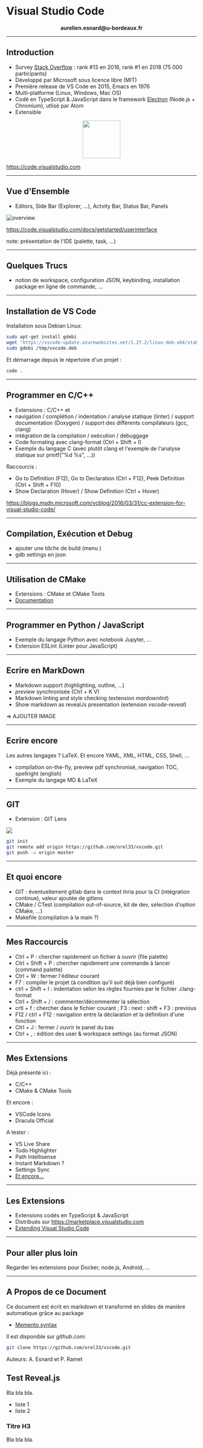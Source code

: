 
<style>
    /* 1vh = 1% of the height of the viewport */
    .reveal .slides { font-size: 2vh; text-align: left; }
    .reveal h1 { font-size: 8vh; }
    .reveal h2 { font-size: 6vh; }
    .reveal h3 { font-size: 4vh; }
</style>

# Visual Studio Code

<center><b>aurelien.esnard@u-bordeaux.fr</b></center>

---

## Introduction

* Survey [Stack Overflow](https://insights.stackoverflow.com/survey/2018/#development-environments-and-tools) : rank #13 en 2016, rank #1 en 2018 (75 000 participants)
* Développé par Microsoft sous licence libre (MIT)
* Première release de VS Code en 2015, Emacs en 1976
* Multi-platforme (Linux, Windows, Mac OS)
* Codé en TypeScript & JavaScript dans le framework [Electron](https://github.com/electron/electron) (Node.js + Chromium), utlisé par Atom
* Extensible

<center><img src="icon.svg" width="100" align="middle"></center>


<https://code.visualstudio.com>

---

## Vue d'Ensemble

* Editors, Side Bar (Explorer, ...), Actvity Bar, Status Bar, Panels

 ![overview](https://code.visualstudio.com/assets/docs/getstarted/userinterface/hero.png)

<https://code.visualstudio.com/docs/getstarted/userinterface>

note:  présentation de l'IDE (palette, task, ...)

---

## Quelques Trucs

* notion de workspace, configuration JSON, keybinding, installation package en ligne de commande, ...

---

## Installation de VS Code

Installation sous Debian Linux:

```bash
sudo apt-get install gdebi
wget "https://vscode-update.azurewebsites.net/1.27.2/linux-deb-x64/stable" -O /tmp/vscode.deb
sudo gdebi /tmp/vscode.deb
```

Et démarrage depuis le répertoire d'un projet :

```bash
code .
```

---

## Programmer en C/C++

* Extensions : C/C++ et 
* navigation / complétion / indentation / analyse statique (linter) / support documentation (Doxygen) / support des différents compilateurs (gcc, clang)
* intégration de la compilation / exécution / debuggage
* Code formating avec clang-format (Ctrl + Shift + I)
* Exemple du langage C (avec plutôt clang et l'exemple de l'analyse statique sur printf("%d %s", ...))

Raccourcis :
* Go to Definition (F12), Go to Declaration (Ctrl + F12), Peek Definition (Ctrl + Shift + F10)
* Show Declaration (Hover) / Show Definition (Ctrl + Hover)

<https://blogs.msdn.microsoft.com/vcblog/2016/03/31/cc-extension-for-visual-studio-code/>

---

## Compilation, Exécution et Debug

* ajouter une *tâche* de build (menu )
* gdb settings en json

---

## Utilisation de CMake

* Extensions : CMake et CMake Tools
* [Documentation](https://vector-of-bool.github.io/docs/vscode-cmake-tools/getting_started.html)

---

## Programmer en Python / JavaScript

* Exemple du langage Python avec notebook Jupyter, ...
* Extension ESLint (Linter pour JavaScript)

---

## Ecrire en MarkDown

* Markdown support (highlighting, outline, ...)
* *preview* synchronisée (Ctrl + K V)
* Markdown linting and style checking (extension *mardownlint*)
* Show markdown as revealJs presentation (extension *vscode-reveal*)

=> AJOUTER IMAGE

---

## Ecrire encore

Les autres langages ? LaTeX. Et encore YAML, XML, HTML, CSS, Shell, ...

* compilation on-the-fly, preview pdf synchronisé, navigation TOC, spellright (english)
* Exemple du langage MD & LaTeX

---

## GIT

* Extension : GIT Lens

![](https://raw.githubusercontent.com/eamodio/vscode-gitlens/master/images/gitlens-preview.gif)

```bash
git init
git remote add origin https://github.com/orel33/vscode.git
git push -u origin master
```

---

## Et quoi encore

* GIT : éventuellement gitlab dans le context Inria pour la CI (intégration continue), valeur ajoutée de gitlens
* CMake / CTest (compilation out-of-source, kit de dev, sélection d'option CMake, ...)
* Makefile (compilation à la main ?)

---

## Mes Raccourcis

* Ctrl + P : chercher rapidement un fichier à ouvrir (file palette)
* Ctrl + Shift + P : chercher rapidement une commande à lancer (command palette)
* Ctrl + W : fermer l'éditeur courant
* F7 : compiler le projet (à condition qu'il soit déjà bien configuré)
* ctrl + Shift + I : indentation selon les règles fournies par le fichier .clang-format
* Ctrl + Shift + / : commenter/décommenter la sélection
* crtl + f : chercher dans le fichier courant ; F3 : next : shift + F3 : previous
* F12 / ctrl + F12 : navigation entre la déclaration et la définition d'une fonction
* Ctrl + J : fermer / ouvrir le panel du bas
* Ctrl + , : édition des user & workspace settings (au format JSON)

---

## Mes Extensions

Déjà présenté ici :

* C/C++
* CMake & CMake Tools

Et encore :

* VSCode Icons
* Dracula Official


A tester :

* VS Live Share
* Todo Highlighter
* Path Intellisense
* Instant Markdown ?
* Settings Sync
* [Et encore...](https://codeburst.io/top-javascript-vscode-extensions-for-faster-development-c687c39596f5)

--- 

## Les Extensions

* Extensions codés en TypeScript & JavaScript
* Distribués sur <https://marketplace.visualstudio.com>
* [Extending Visual Studio Code](https://code.visualstudio.com/docs/extensions/overview)


---

## Pour aller plus loin

Regarder les extensions pour Docker, node.js, Android, ...

--- 

## A Propos de ce Document

Ce document est écrit en markdown et transformé en slides de manière automatique grâce au package 

* [Memento syntax](https://guides.github.com/features/mastering-markdown/#syntax)

Il est disponible sur *github.com*:

```bash
git clone https://github.com/orel33/vscode.git
```

Auteurs: A. Esnard et P. Ramet


## Test Reveal.js

Bla bla bla.

* liste 1
* liste 2

### Titre H3

Bla bla bla.
